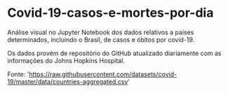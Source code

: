 # Covid-19-casos-e-mortes-por-dia

Análise visual no Jupyter Notebook dos dados relativos a países determinados, incluindo o Brasil, de casos e óbitos por covid-19.

Os dados provém de repositório do GitHub atualizado diariamente com as informações do Johns Hopkins Hospital.

Fonte: 'https://raw.githubusercontent.com/datasets/covid-19/master/data/countries-aggregated.csv'
